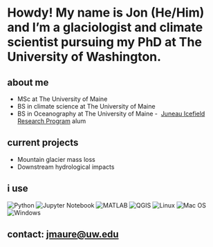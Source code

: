 # Howdy! My name is Jon (He/Him) and I’m a glaciologist and climate scientist pursuing my PhD at The University of Washington. 

## about me
-  MSc at The University of Maine 
-  BS in climate science at The University of Maine 
-  BS in Oceanography at The University of Maine 
-  [Juneau Icefield Research Program](https://juneauicefield.org/) alum


## current projects
- Mountain glacier mass loss
- Downstream hydrological impacts


## i use
![Python](https://img.shields.io/badge/python-3670A0?style=for-the-badge&logo=python&logoColor=ffdd54)
![Jupyter Notebook](https://img.shields.io/badge/jupyter-%23FA0F00.svg?style=for-the-badge&logo=jupyter&logoColor=white)
![MATLAB](https://img.shields.io/badge/-MATLAB-orange?style=for-the-badge&logo=MATLAB)
![QGIS](https://img.shields.io/badge/-QGIS-green?style=for-the-badge&logo=QGIS)
![Linux](https://img.shields.io/badge/Linux-FCC624?style=for-the-badge&logo=linux&logoColor=black)
![Mac OS](https://img.shields.io/badge/mac%20os-000000?style=for-the-badge&logo=macos&logoColor=F0F0F0)
![Windows](https://img.shields.io/badge/Windows-0078D6?style=for-the-badge&logo=windows&logoColor=white)


## contact: jmaure@uw.edu
